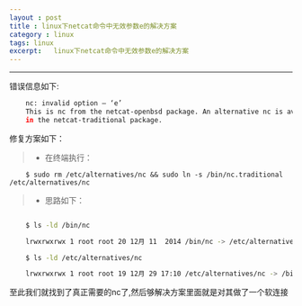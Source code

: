 ```yaml
---
layout : post
title : linux下netcat命令中无效参数e的解决方案
category : linux
tags: linux
excerpt:   linux下netcat命令中无效参数e的解决方案
---
```



******

错误信息如下:

```sh
	nc: invalid option — ‘e’
	This is nc from the netcat-openbsd package. An alternative nc is available
	in the netcat-traditional package.
```

<!-- more -->

修复方案如下：

> * 在终端执行：

```
	$ sudo rm /etc/alternatives/nc && sudo ln -s /bin/nc.traditional /etc/alternatives/nc
```


> * 思路如下：

```sh

	$ ls -ld /bin/nc

	lrwxrwxrwx 1 root root 20 12月 11  2014 /bin/nc -> /etc/alternatives/nc

	$ ls -ld /etc/alternatives/nc

	lrwxrwxrwx 1 root root 19 12月 29 17:10 /etc/alternatives/nc -> /bin/nc.traditional
```

至此我们就找到了真正需要的nc了,然后够解决方案里面就是对其做了一个软连接
